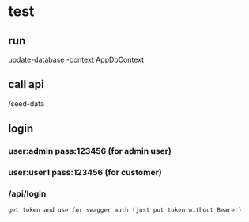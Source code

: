 # test

## run 
   update-database -context AppDbContext

 ## call api
   /seed-data
   
## login
   ### user:admin pass:123456  (for admin user)
   ### user:user1 pass:123456  (for customer)

   ### /api/login
    get token and use for swagger auth (just put token without Bearer)